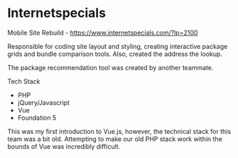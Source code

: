 # Internetspecials
Mobile Site Rebuild - https://www.internetspecials.com/?lp=2100

Responsible for coding site layout and styling, creating interactive package grids and bundle comparison tools. Also, created the address the lookup. 

The package recommendation tool was created by another teammate.


Tech Stack
- PHP
- jQuery/Javascript
- Vue
- Foundation 5

This was my first introduction to Vue.js, however, the technical stack for this team was a bit old. Attempting to make our old PHP stack work within the bounds of Vue was incredibly difficult. 
